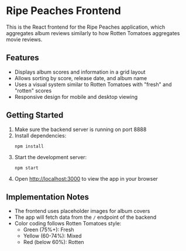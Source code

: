 # Ripe Peaches Frontend

This is the React frontend for the Ripe Peaches application, which aggregates album reviews similarly to how Rotten Tomatoes aggregates movie reviews.

## Features

- Displays album scores and information in a grid layout
- Allows sorting by score, release date, and album name
- Uses a visual system similar to Rotten Tomatoes with "fresh" and "rotten" scores
- Responsive design for mobile and desktop viewing

## Getting Started

1. Make sure the backend server is running on port 8888
2. Install dependencies:
   ```
   npm install
   ```
3. Start the development server:
   ```
   npm start
   ```
4. Open [http://localhost:3000](http://localhost:3000) to view the app in your browser

## Implementation Notes

- The frontend uses placeholder images for album covers
- The app will fetch data from the `/` endpoint of the backend
- Color coding follows Rotten Tomatoes style:
  - Green (75%+): Fresh
  - Yellow (60-74%): Mixed
  - Red (below 60%): Rotten 